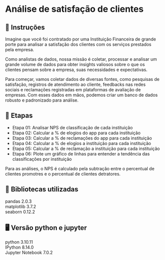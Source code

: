 # Análise de satisfação de clientes

## :scroll: Instruções 

Imagine que você foi contratado por uma Instituição Financeira de grande porte para analisar a satisfação dos clientes com os serviços prestados pela empresa.  

Como analistas de dados, nossa missão é coletar, processar e analisar um grande volume de dados para obter insights valiosos sobre o que os clientes pensam sobre a empresa, suas necessidades e expectativas.  

Para começar, vamos coletar dados de diversas fontes, como pesquisas de satisfação, registros de atendimento ao cliente, feedbacks nas redes sociais e reclamações registradas em plataformas de avaliação de empresas. Com esses dados em mãos, podemos criar um banco de dados robusto e padronizado para análise.

## 🚶 Etapas

- Etapa 01: Analisar NPS de classificação de cada instituição
- Etapa 02: Calcular a % de elogios do app para cada instituição
- Etapa 03: Calcular a % de reclamações do app para cada instituição
- Etapa 04: Calcular a % de elogios a instituição para cada instituição
- Etapa 05: Calcular a % de reclamação a instituição para cada instituição
- Etapa 06: Plote um gráfico de linhas para entender a tendência das classificações por instituição

Para as análises, o NPS é calculado pela subtração entre o percentual de clientes promotres e o percentual de clientes detratores.


## 📖 Bibliotecas utilizadas

pandas 2.0.3  
matplotlib 3.7.2  
seaborn 0.12.2

## 🖥️ Versão python e jupyter
python 3.10.11  
IPython 8.14.0  
Jupyter Notebook 7.0.2
